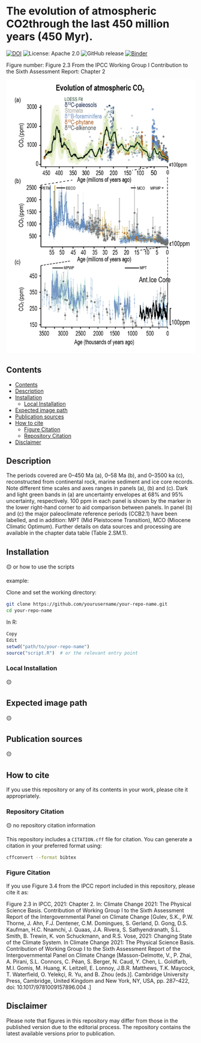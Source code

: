 The evolution of atmospheric CO2through the last 450 million years (450 Myr).
====================================
[![DOI](https://zenodo.org/badge/DOI/10.5281/zenodo.6355728.svg)](https://doi.org/10.5281/zenodo.6355728)
![License: Apache 2.0](https://img.shields.io/badge/License-Apache%202.0-blue.svg)
![GitHub release](https://img.shields.io/github/v/release/edsml-mh1123/AR6-WGI-Figure?logo=github)
[![Binder](https://mybinder.org/badge_logo.svg)](https://mybinder.org/v2/gh/edsml-mh1123/AR6-WGI-Figure/update)

Figure number: Figure 2.3
From the IPCC Working Group I Contribution to the Sixth Assessment Report: Chapter 2

![Figure 3.11](/figure/IPCC_AR6_WGI_Figure_2_3.png?raw=true)


## Contents

- [Contents](#contents)
- [Description](#description)
- [Installation](#installation)
  - [Local Installation](#local-installation)
- [Expected image path](#expected-image-path)
- [Publication sources](#publication-sources)
- [How to cite](#how-to-cite) 
  - [Figure Citation](#figure-citation)
  - [Repository Citation](#repository-citation)
- [Disclaimer](#disclaimer)


## Description

The periods covered are 0–450 Ma (a), 0–58 Ma (b), and 0–3500 ka (c), reconstructed from continental rock, marine sediment and ice core records. Note different time scales and axes ranges in panels (a), (b) and (c). Dark and light green bands in (a) are uncertainty envelopes at 68% and 95% uncertainty, respectively. 100 ppm in each panel is shown by the marker in the lower right-hand corner to aid comparison between panels. In panel (b) and (c) the major paleoclimate reference periods (CCB2.1) have been labelled, and in addition: MPT (Mid Pleistocene Transition), MCO (Miocene Climatic Optimum). Further details on data sources and processing are available in the chapter data table (Table 2.SM.1).


## Installation
🟡 or how to use the scripts

example:

Clone and set the working directory:

```bash
git clone https://github.com/yourusername/your-repo-name.git
cd your-repo-name
```

In R:

```r
Copy
Edit
setwd("path/to/your-repo-name")
source("script.R")  # or the relevant entry point
```

### Local Installation
🟡

## Expected image path
🟡


## Publication sources
🟡


## How to cite

If you use this repository or any of its contents in your work, please cite it appropriately.

### Repository Citation
🟡 no repository citation information

This repository includes a `CITATION.cff` file for citation. You can generate a citation in your preferred format using:

```bash
cffconvert --format bibtex
```

### Figure Citation
If you use Figure 3.4 from the IPCC report included in this repository, please cite it as:

Figure 2.3 in IPCC, 2021: Chapter 2. In: Climate Change 2021: The Physical Science Basis. Contribution of Working Group I to the Sixth Assessment Report of the Intergovernmental Panel on Climate Change [Gulev, S.K., P.W. Thorne, J. Ahn, F.J. Dentener, C.M. Domingues, S. Gerland, D. Gong, D.S. Kaufman, H.C. Nnamchi, J. Quaas, J.A. Rivera, S. Sathyendranath, S.L. Smith, B. Trewin, K. von Schuckmann, and R.S. Vose, 2021: Changing State of the Climate System. In Climate Change 2021: The Physical Science Basis. Contribution of Working Group I to the Sixth Assessment Report of the Intergovernmental Panel on Climate Change [Masson-Delmotte, V., P. Zhai, A. Pirani, S.L. Connors, C. Péan, S. Berger, N. Caud, Y. Chen, L. Goldfarb, M.I. Gomis, M. Huang, K. Leitzell, E. Lonnoy, J.B.R. Matthews, T.K. Maycock, T. Waterfield, O. Yelekçi, R. Yu, and B. Zhou (eds.)]. Cambridge University Press, Cambridge, United Kingdom and New York, NY, USA, pp. 287–422, doi: 10.1017/9781009157896.004 .]

## Disclaimer
Please note that figures in this repository may differ from those in the published version due to the editorial process. The repository contains the latest available versions prior to publication.
